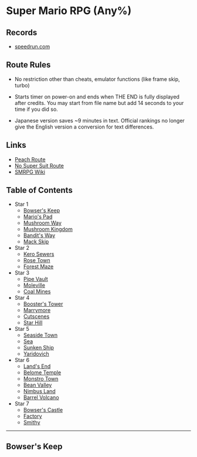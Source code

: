 # Super Mario RPG (Any%)

## Records
- [speedrun.com](http://www.speedrun.com/smrpg)

## Route Rules
- No restriction other than cheats, emulator functions (like frame skip, turbo)

- Starts timer on power-on and ends when THE END is fully displayed after credits. You may start from file name but add 14 seconds to your time if you did so.

- Japanese version saves ~9 minutes in text. Official rankings no longer give the English version a conversion for text differences.

## Links

- [Peach Route](http://pastebin.com/raw/kf8U2sbn)
- [No Super Suit Route](http://pastebin.com/raw/BpQUepug)
- [SMRPG Wiki](https://sites.google.com/site/supermariorpgspeedruns/)

## Table of Contents

- Star 1
  - [Bowser's Keep](#bowsers-keep)
  - [Mario's Pad]()
  - [Mushroom Way]()
  - [Mushroom Kingdom]()
  - [Bandit's Way]()
  - [Mack Skip]()
- Star 2
  - [Kero Sewers]()
  - [Rose Town]()
  - [Forest Maze]()
- Star 3
  - [Pipe Vault]()
  - [Moleville]()
  - [Coal Mines]()
- Star 4
  - [Booster's Tower]()
  - [Marrymore]()
  - [Cutscenes]()
  - [Star Hill]()
- Star 5
  - [Seaside Town]()
  - [Sea]()
  - [Sunken Ship]()
  - [Yaridovich]()
- Star 6
  - [Land's End]()
  - [Belome Temple]()
  - [Monstro Town]()
  - [Bean Valley]()
  - [Nimbus Land]()
  - [Barrel Volcano]()
- Star 7
  - [Bowser's Castle]()
  - [Factory]()
  - [Smithy]()

-----

## Bowser's Keep


